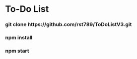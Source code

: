 <h1>To-Do List</h1>

<h3>git clone https://github.com/rst789/ToDoListV3.git</h3>
<h3>npm install</h3>
<h3>npm start</h3>
